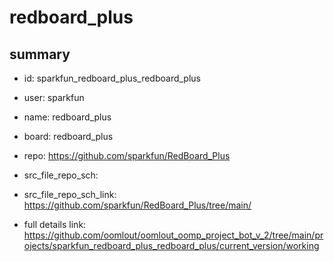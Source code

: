 # redboard_plus
 
## summary 
* id: sparkfun_redboard_plus_redboard_plus
* user: sparkfun
* name: redboard_plus
* board: redboard_plus
* repo: https://github.com/sparkfun/RedBoard_Plus



* src_file_repo_sch: 
* src_file_repo_sch_link: https://github.com/sparkfun/RedBoard_Plus/tree/main/
* full details link: https://github.com/oomlout/oomlout_oomp_project_bot_v_2/tree/main/projects/sparkfun_redboard_plus_redboard_plus/current_version/working  







